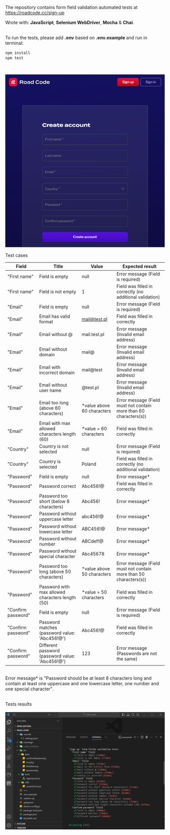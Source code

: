 The repository contains form field validation automated tests at https://roadcode.cc/sign-up

Wrote with:  **JavaScript**, **Selenium WebDriver**, **Mocha** & **Chai**.
<br /><br />
 
To run the tests, please add **.env** based on **.env.example** and run in terminal:
```
npm install
npm test
```
 <br />

![Screenshot of testing the user registration form](https://github.com/MichalakMarta/Road-Code/blob/main/SignUpScreenshot.png?raw=true)
 <br />

Test cases

| Field       | Title | Value           | Expected result  |
| ------------- |-------------| -----|-----|
| "First name"      | Field is empty | null | Error message (Field is required)|
| "First name"   |Field is not empty | 1      |   Field was filled in correctly (no additional validation) |
| "Email" | Field is empty | null      |Error message (Field is required) | Error message (Field is required)   |
| "Email" |   Email has valid format | mail@test.pl  |  Field was filled in correctly   |
| "Email" |    Email without @ |mail.test.pl   |  Error message (Invalid email address)   |
| "Email" |    Email without domain |mail@   | Error message (Invalid email address)  |
| "Email" |    Email with incorrect domain |mail@test   | Error message (Invalid email address)  |
| "Email" |    Email without user name |@test.pl   | Error message (Invalid email address)  |
| "Email" |    Email too long (above 60 characters) | *value above 60 characters   | Error message (Field must not contain more than 60 characters(s))  |
| "Email" |    Email with max allowed characters length (60) |*value = 60 characters   |  Field was filled in correctly  |
| "Country" |   Country is not selected | null   | Error message (Field is required)  |
| "Country" |   Country is selected | Poland   | Field was filled in correctly (no additional validation)  |
| "Password" |   Field is empty | null   | Error message*  |
| "Password" |   Password correct | Abc456!@   | Field was filled in correctly  |
| "Password" |   Password too short (below 8 characters) | Abc456!   |Error message*  |
| "Password" |   Password without uppercase letter |abc456!@  |Error message*  |
| "Password" |   Password without lowercase letter |ABC456!@  |Error message*  |
| "Password" |   Password without number |ABCdef!@  |Error message*  |
| "Password" |   Password without special character |Abc45678  |Error message*  |
| "Password" |   Password too long (above 50 characters) |*value above 50 characters  |Error message (Field must not contain more than 50 characters(s))  |
| "Password" |  Password with max allowed characters length (50) |*value = 50 characters  |Field was filled in correctly  |
| "Confirm password" |  Field is empty |null  |Error message (Field is required)  |
| "Confirm password" |  Password matches (password value: 'Abc456!@') |Abc456!@  |Field was filled in correctly  |
| "Confirm password" |  Different password (password value: 'Abc456!@') |123  |Error message (Passwords are not the same) |

 <br />
Error message* is "Password should be at least 8 characters long and contain at least one uppercase and one lowercase letter, one number and one special character".
 <br />
 <br />
 
Tests results
<br />
<br />
![Tests results](https://github.com/MichalakMarta/Road-Code/blob/main/Tests%20results.png)
 

